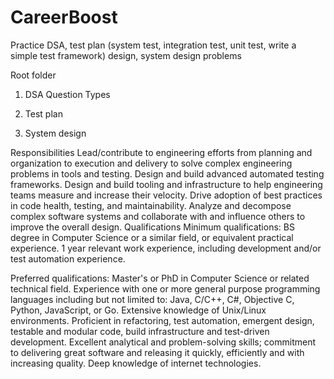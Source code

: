 # CareerBoost
Practice DSA, test plan (system test, integration test, unit test, write a simple test framework) design, system design problems


Root folder
1. DSA
 Question Types

2. Test plan

3. System design

Responsibilities
Lead/contribute to engineering efforts from planning and organization to execution and delivery to solve complex engineering problems in tools and testing.
Design and build advanced automated testing frameworks.
Design and build tooling and infrastructure to help engineering teams measure and increase their velocity.
Drive adoption of best practices in code health, testing, and maintainability.
Analyze and decompose complex software systems and collaborate with and influence others to improve the overall design.
Qualifications
Minimum qualifications:
BS degree in Computer Science or a similar field, or equivalent practical experience.
1 year relevant work experience, including development and/or test automation experience.

Preferred qualifications:
Master's or PhD in Computer Science or related technical field.
Experience with one or more general purpose programming languages including but not limited to: Java, C/C++, C#, Objective C, Python, JavaScript, or Go.
Extensive knowledge of Unix/Linux environments.
Proficient in refactoring, test automation, emergent design, testable and modular code, build infrastructure and test-driven development.
Excellent analytical and problem-solving skills; commitment to delivering great software and releasing it quickly, efficiently and with increasing quality.
Deep knowledge of internet technologies. 